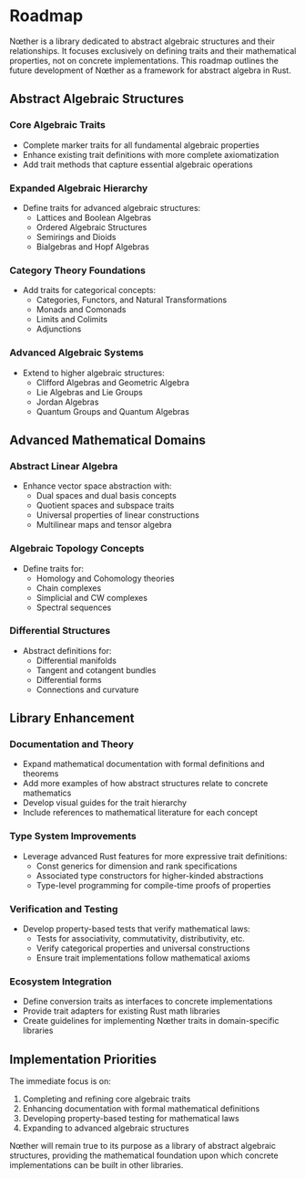 # Roadmap

Nœther is a library dedicated to abstract algebraic structures and their relationships. It focuses exclusively on defining traits and their mathematical properties, not on concrete implementations. This roadmap outlines the future development of Nœther as a framework for abstract algebra in Rust.

## Abstract Algebraic Structures

### Core Algebraic Traits
- Complete marker traits for all fundamental algebraic properties
- Enhance existing trait definitions with more complete axiomatization
- Add trait methods that capture essential algebraic operations

### Expanded Algebraic Hierarchy
- Define traits for advanced algebraic structures:
  - Lattices and Boolean Algebras
  - Ordered Algebraic Structures
  - Semirings and Dioids
  - Bialgebras and Hopf Algebras

### Category Theory Foundations
- Add traits for categorical concepts:
  - Categories, Functors, and Natural Transformations
  - Monads and Comonads
  - Limits and Colimits
  - Adjunctions

### Advanced Algebraic Systems
- Extend to higher algebraic structures:
  - Clifford Algebras and Geometric Algebra
  - Lie Algebras and Lie Groups
  - Jordan Algebras
  - Quantum Groups and Quantum Algebras

## Advanced Mathematical Domains

### Abstract Linear Algebra
- Enhance vector space abstraction with:
  - Dual spaces and dual basis concepts
  - Quotient spaces and subspace traits
  - Universal properties of linear constructions
  - Multilinear maps and tensor algebra

### Algebraic Topology Concepts
- Define traits for:
  - Homology and Cohomology theories
  - Chain complexes
  - Simplicial and CW complexes
  - Spectral sequences

### Differential Structures
- Abstract definitions for:
  - Differential manifolds
  - Tangent and cotangent bundles
  - Differential forms
  - Connections and curvature

## Library Enhancement

### Documentation and Theory
- Expand mathematical documentation with formal definitions and theorems
- Add more examples of how abstract structures relate to concrete mathematics
- Develop visual guides for the trait hierarchy
- Include references to mathematical literature for each concept

### Type System Improvements
- Leverage advanced Rust features for more expressive trait definitions:
  - Const generics for dimension and rank specifications
  - Associated type constructors for higher-kinded abstractions
  - Type-level programming for compile-time proofs of properties

### Verification and Testing
- Develop property-based tests that verify mathematical laws:
  - Tests for associativity, commutativity, distributivity, etc.
  - Verify categorical properties and universal constructions
  - Ensure trait implementations follow mathematical axioms

### Ecosystem Integration
- Define conversion traits as interfaces to concrete implementations
- Provide trait adapters for existing Rust math libraries
- Create guidelines for implementing Nœther traits in domain-specific libraries

## Implementation Priorities

The immediate focus is on:
1. Completing and refining core algebraic traits
2. Enhancing documentation with formal mathematical definitions
3. Developing property-based testing for mathematical laws
4. Expanding to advanced algebraic structures

Nœther will remain true to its purpose as a library of abstract algebraic structures, providing the mathematical foundation upon which concrete implementations can be built in other libraries.